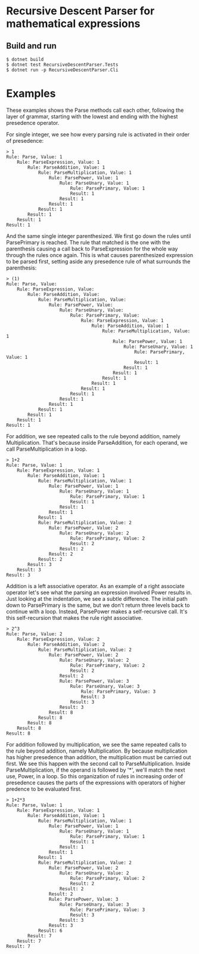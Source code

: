 # Recursive Descent Parser for mathematical expressions

## Build and run

    $ dotnet build
    $ dotnet test RecursiveDescentParser.Tests 
    $ dotnet run -p RecursiveDescentParser.Cli

# Examples

These examples shows the Parse methods call each other, following the layer of grammar, starting
with the lowest and ending with the highest presedence operator.

For single integer, we see how every parsing rule is activated in their order of presedence:

```
> 1
Rule: Parse, Value: 1
    Rule: ParseExpression, Value: 1
        Rule: ParseAddition, Value: 1
            Rule: ParseMultiplication, Value: 1
                Rule: ParsePower, Value: 1
                    Rule: ParseUnary, Value: 1
                        Rule: ParsePrimary, Value: 1
                        Result: 1
                    Result: 1
                Result: 1
            Result: 1
        Result: 1
    Result: 1
Result: 1

```

And the same single integer parenthesized. We first go down the rules until ParsePrimary is reached.
The rule that matched is the one with the parenthesis causing a call back to ParseExpression for
the whole way through the rules once again. This is what causes parenthesized expression to be
parsed first, setting aside any presedence rule of what surrounds the parenthesis:

```
> (1)
Rule: Parse, Value: 
    Rule: ParseExpression, Value: 
        Rule: ParseAddition, Value: 
            Rule: ParseMultiplication, Value: 
                Rule: ParsePower, Value: 
                    Rule: ParseUnary, Value: 
                        Rule: ParsePrimary, Value: 
                            Rule: ParseExpression, Value: 1
                                Rule: ParseAddition, Value: 1
                                    Rule: ParseMultiplication, Value: 1
                                        Rule: ParsePower, Value: 1
                                            Rule: ParseUnary, Value: 1
                                                Rule: ParsePrimary, Value: 1
                                                Result: 1
                                            Result: 1
                                        Result: 1
                                    Result: 1
                                Result: 1
                            Result: 1
                        Result: 1
                    Result: 1
                Result: 1
            Result: 1
        Result: 1
    Result: 1
Result: 1

```

For addition, we see repeated calls to the rule beyond addition, namely Multiplication.
That's because inside ParseAddition, for each operand, we call ParseMultiplication in a loop.

```
> 1+2
Rule: Parse, Value: 1
    Rule: ParseExpression, Value: 1
        Rule: ParseAddition, Value: 1
            Rule: ParseMultiplication, Value: 1
                Rule: ParsePower, Value: 1
                    Rule: ParseUnary, Value: 1
                        Rule: ParsePrimary, Value: 1
                        Result: 1
                    Result: 1
                Result: 1
            Result: 1
            Rule: ParseMultiplication, Value: 2
                Rule: ParsePower, Value: 2
                    Rule: ParseUnary, Value: 2
                        Rule: ParsePrimary, Value: 2
                        Result: 2
                    Result: 2
                Result: 2
            Result: 2
        Result: 3
    Result: 3
Result: 3
```

Addition is a left associative operator. As an example of a right associate operator
let's see what the parsing an expression involved Power results in. Just looking at
the indentation, we see a subtle difference. The initial path down to ParsePrimary
is the same, but we don't return three levels back to continue with a loop. Instead,
ParsePower makes a self-recursive call. It's this self-recursion that makes the rule
right associative.

```
> 2^3
Rule: Parse, Value: 2
    Rule: ParseExpression, Value: 2
        Rule: ParseAddition, Value: 2
            Rule: ParseMultiplication, Value: 2
                Rule: ParsePower, Value: 2
                    Rule: ParseUnary, Value: 2
                        Rule: ParsePrimary, Value: 2
                        Result: 2
                    Result: 2
                    Rule: ParsePower, Value: 3
                        Rule: ParseUnary, Value: 3
                            Rule: ParsePrimary, Value: 3
                            Result: 3
                        Result: 3
                    Result: 3
                Result: 8
            Result: 8
        Result: 8
    Result: 8
Result: 8
```

For addition followed by multiplication, we see the same repeated calls to the rule beyond addition,
namely Multiplication. By because multiplication has higher presedence than addition, the multiplication
must be carried out first. We see this happen with the second call to ParseMultiplication. Inside
ParseMultiplication, if the operand is followed by '*', we'll match the next use, Power, in a loop.
So this organization of rules in increasing order of presedence causes the parts of the expressions
with operators of higher predence to be evaluated first.

```
> 1+2*3
Rule: Parse, Value: 1
    Rule: ParseExpression, Value: 1
        Rule: ParseAddition, Value: 1
            Rule: ParseMultiplication, Value: 1
                Rule: ParsePower, Value: 1
                    Rule: ParseUnary, Value: 1
                        Rule: ParsePrimary, Value: 1
                        Result: 1
                    Result: 1
                Result: 1
            Result: 1
            Rule: ParseMultiplication, Value: 2
                Rule: ParsePower, Value: 2
                    Rule: ParseUnary, Value: 2
                        Rule: ParsePrimary, Value: 2
                        Result: 2
                    Result: 2
                Result: 2
                Rule: ParsePower, Value: 3
                    Rule: ParseUnary, Value: 3
                        Rule: ParsePrimary, Value: 3
                        Result: 3
                    Result: 3
                Result: 3
            Result: 6
        Result: 7
    Result: 7
Result: 7
```